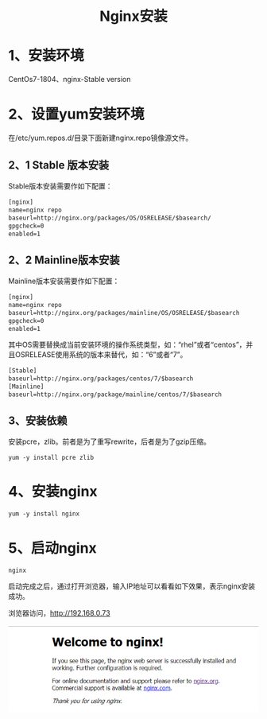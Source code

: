 <center><h1>
    Nginx安装
    </h1></center>

# 1、安装环境

CentOs7-1804、nginx-Stable version

# 2、设置yum安装环境

在/etc/yum.repos.d/目录下面新建nginx.repo镜像源文件。

## 2、1 Stable 版本安装

Stable版本安装需要作如下配置：

```nginx
[nginx]
name=nginx repo
baseurl=http://nginx.org/packages/OS/OSRELEASE/$basearch/
gpgcheck=0
enabled=1
```

## 2、2 Mainline版本安装

Mainline版本安装需要作如下配置：

```
[nginx]
name=nginx repo
baseurl=http://nginx.org/packages/mainline/OS/OSRELEASE/$basearch
gpgcheck=0
enabled=1
```

其中OS需要替换成当前安装环境的操作系统类型，如：“rhel”或者“centos”，并且OSRELEASE使用系统的版本来替代，如：“6”或者“7”。

```
[Stable]
baseurl=http://nginx.org/packages/centos/7/$basearch
[Mainline]
baseurl=http://nginx.org/package/mainline/centos/7/$basearch
```

## 3、安装依赖

安装pcre，zlib。前者是为了重写rewrite，后者是为了gzip压缩。

```
yum -y install pcre zlib
```

# 4、安装nginx

```
yum -y install nginx 
```

# 5、启动nginx

```
nginx 
```

启动完成之后，通过打开浏览器，输入IP地址可以看看如下效果，表示nginx安装成功。

浏览器访问，http://192.168.0.73

![1536810020656](..\images\安装成功页面.png)